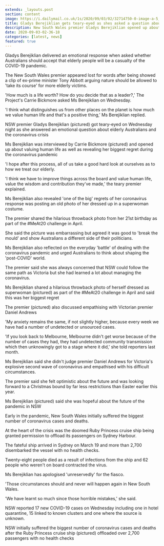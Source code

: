 ```yaml
---
extends: _layouts.post
section: content
image: https://i.dailymail.co.uk/1s/2020/09/03/02/32714750-0-image-a-5_1599096647233.jpg 
title: Gladys Berejiklian gets teary-eyed as shes asked a question about the value of elderly Australians 
description: New South Wales premier Gladys Berejiklian opened up about the coronavirus pandemic and one of her biggest regrets on Wednesday. 
date: 2020-09-03-02-36-18 
categories: [latest, news] 
featured: true 
--- 
```

Gladys Berejiklian delivered an emotional response when asked whether Australians should accept that elderly people will be a casualty of the COVID-19 pandemic. 

The New South Wales premier appeared lost for words after being showed a clip of ex-prime minister Tony Abbott arguing nature should be allowed to 'take its course' for more elderly victims. 

'How much is a life worth? How do you decide that as a leader?,' The Project's Carrie Bickmore asked Ms Berejiklian on Wednesday. 

'I think what distinguishes us from other places on the planet is how much we value human life and that's a positive thing,' Ms Berejiklian replied.

NSW premier Gladys Berejiklian (pictured) got teary-eyed on Wednesday night as she answered an emotional question about elderly Australians and the coronavirus crisis 

Ms Berejiklian was interviewed by Carrie Bickmore (pictured) and opened up about valuing human life as well as revealing her biggest regret during the coronavirus pandemic 

'I hope after this process, all of us take a good hard look at ourselves as to how we treat our elderly. 

'I think we have to improve things across the board and value human life, value the wisdom and contribution they've made,' the teary premier explained. 

Ms Berejiklian also revealed 'one of the big' regrets of her coronavirus response was posting an old photo of her dressed up in a superwoman costume. 

The premier shared the hilarious throwback photo from her 21st birthday as part of the #MeAt20 challenge in April.    

She said the picture was embarrassing but agreed it was good to 'break the mould' and show Australians a different side of their politicians. 

Ms Berejiklian also reflected on the everyday 'battle' of dealing with the coronavirus pandemic and urged Australians to think about shaping the 'post-COVID' world. 

The premier said she was always concerned that NSW could follow the same path as Victoria but she had learned a lot about managing the coronavirus.    

Ms Berejiklian shared a hilarious throwback photo of herself dressed as superwoman (pictured) as part of the #MeAt20 challenge in April and said this was her biggest regret

The premier (pictured) also discussed empathising with Victorian premier Daniel Andrews 

'My anxiety remains the same, if not slightly higher, because every week we have had a number of undetected or unsourced cases. 

'If you look back to Melbourne, Melbourne didn't get worse because of the number of cases they had, they had undetected community transmission which then unknowingly got to a stage where it did,' she told reporters last month. 

Ms Berejiklian said she didn't judge premier Daniel Andrews for Victoria's explosive second wave of coronavirus and empathised with his difficult circumstances. 

The premier said she felt optimistic about the future and was looking forward to a Christmas bound by far less restrictions than Easter earlier this year. 

Ms Berejiklian (pictured) said she was hopeful about the future of the pandemic in NSW  

Early in the pandemic, New South Wales initially suffered the biggest number of coronavirus cases and deaths. 

At the heart of the crisis was the doomed Ruby Princess cruise ship being granted permission to offload its passengers on Sydney Harbour.  

The fateful ship arrived in Sydney on March 19 and more than 2,700 disembarked the vessel with no health checks. 

Twenty-eight people died as a result of infections from the ship and 62 people who weren't on board contracted the virus. 

Ms Berejiklian has apologised 'unreservedly' for the fiasco.

'Those circumstances should and never will happen again in New South Wales.

'We have learnt so much since those horrible mistakes,' she said.      

NSW reported 17 new COVID-19 cases on Wednesday including one in hotel quarantine, 15 linked to known clusters and one where the source is unknown. 

NSW initially suffered the biggest number of coronavirus cases and deaths after the Ruby Princess cruise ship (pictured) offloaded over 2,700 passengers with no health checks 


